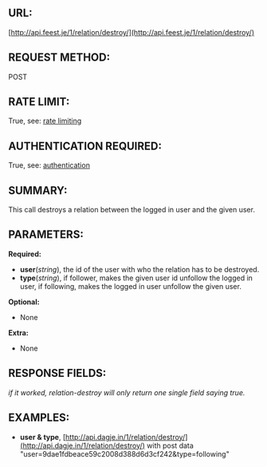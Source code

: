 URL:
----
[http://api.feest.je/1/relation/destroy/](http://api.feest.je/1/relation/destroy/)

REQUEST METHOD:
---------------
POST

RATE LIMIT:
-----------
True, see: [rate limiting](parts/rate-limiting.md)

AUTHENTICATION REQUIRED:
------------------------
True, see: [authentication](parts/authentication.md)

SUMMARY:
--------
This call destroys a relation between the logged in user and the given user.

PARAMETERS:
-----------

**Required:**

 - **user**(*string*), the id of the user with who the relation has to be destroyed.
 - **type**(*string*), if follower, makes the given user id unfollow the logged in user, if following, makes the logged in user unfollow the given user.

**Optional:**

 - None

**Extra:**

 - None
 
RESPONSE FIELDS:
----------------

*if it worked, relation-destroy will only return one single field saying true.*

EXAMPLES:
---------
- **user & type**, [http://api.dagje.in/1/relation/destroy/](http://api.dagje.in/1/relation/destroy/) with post data "user=9dae1fdbeace59c2008d388d6d3cf242&type=following"